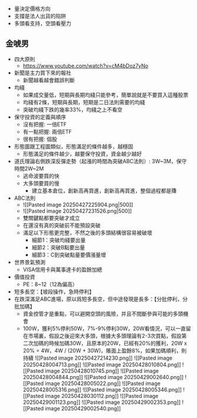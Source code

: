 - 量決定價格方向
- 支撐是法人出貨的陷阱
- 多頭看支持，空頭看壓力
## 金唬男
- 四大原則
	- https://www.youtube.com/watch?v=cM4bDoz7yNo
- 新聞是主力買下來的報社
	- 新聞越看越會錯誤判斷
- 均綫
	- 如果成交量低，短期與長期均綫只能參考，簡單說就是不要買入這種股票
	- 均綫有2條，短期與長期，短期是二日法則需要的均綫
	- 突破均綫下跌的幾率33%，均綫之上不看空
- 保守投資的定義與順序
	- 沒有把握: 一倍ETF
	- 有一點把握: 兩倍ETF
	- 很有把握: 個股
- 形態圖跟工程圖類似，形態滿足的條件越多，越穩固
	- 形態滿足的條件越少，越要保守投資，資金越少越好
- 道氏理論右側跌深反彈走勢（起漲的時間為突破ABC法則）: 3W~3M，保守時間2W~2M
	-  逃命波要買的快
	-  大多頭要買的慢
		-  建立基本倉位，創新高再買進，創新高再買進，整個過程都是賺
-  ABC法則
	- ![[Pasted image 20250427225904.png|500]]
	- ![[Pasted image 20250427231526.png|500]]
	- 雙關鍵點都要突破才成立
	- 在還沒有真的突破前不能預設突破
	- 滿足以下形態更完整，不然之後的多頭結構很容易被破壞
		- 細節1：突破均綫要出量
		- 細節2：突破B點要出量
		- 細節3：C到突破點量要價漲量增
- 世界景氣預測
	- VISA信用卡與萬事達卡的盈餘加總
- 價值投資
	- PE：8~12（12為偏高）
- 短多長空：【坡段操作，急時停利】
- 在跌深滿足ABC進場，原以爲短多長空，但中途發現是長多：【分批停利，分批加碼】
	- 資金控管才是重點，可以避開空頭的風險，并且不間斷參與可能的多頭機會
	- 100W，獲利5%停利50W，7%-9%停利30W，20W看情況，可以一直留在市場裏，假設之後迎來大多頭，根據大多頭理論有2-3次買點，假設第二次加碼的時候加碼30W，且原本的20W，已經有20%的獲利，20W x 20% = 4W，4W / (20W + 30W)，賬面上盈餘8%，如果加碼順利，則持續
![[Pasted image 20250427214230.png]]
![[Pasted image 20250428004713.png]]
![[Pasted image 20250428010804.png]]
![[Pasted image 20250428010745.png]]
![[Pasted image 20250428004844.png]]
![[Pasted image 20250429002640.png]]
![[Pasted image 20250428005022.png]]
![[Pasted image 20250428005316.png]]
![[Pasted image 20250428005346.png]]
![[Pasted image 20250428030112.png]]
![[Pasted image 20250429001123.png]]
![[Pasted image 20250429002353.png]]
![[Pasted image 20250429002540.png]]

